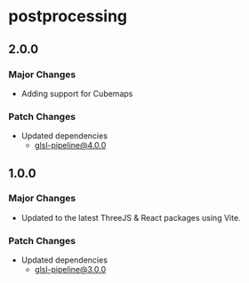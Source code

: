 # postprocessing

## 2.0.0

### Major Changes

- Adding support for Cubemaps

### Patch Changes

- Updated dependencies
  - glsl-pipeline@4.0.0

## 1.0.0

### Major Changes

- Updated to the latest ThreeJS & React packages using Vite.

### Patch Changes

- Updated dependencies
  - glsl-pipeline@3.0.0
